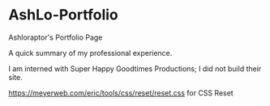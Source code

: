 # AshLo-Portfolio
Ashloraptor's Portfolio Page

A quick summary of my professional experience.

I am interned with Super Happy Goodtimes Productions; I did not build their site.

https://meyerweb.com/eric/tools/css/reset/reset.css for CSS Reset